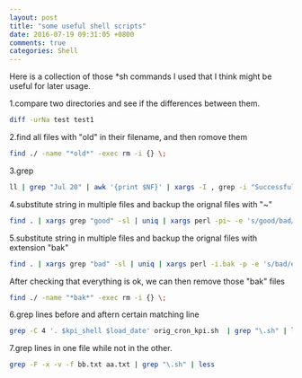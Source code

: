 ```yaml
---
layout: post
title: "some useful shell scripts"
date: 2016-07-19 09:31:05 +0800
comments: true
categories: Shell
---
```

Here is a collection of those *sh commands I used that I think might be useful for later usage.

1.compare two directories and see if the differences between them.

```sh
diff -urNa test test1
```

2.find all files with "old" in their filename, and then romove them

```sh
find ./ -name "*old*" -exec rm -i {} \;
```

3.grep

```sh
ll | grep "Jul 20" | awk '{print $NF}' | xargs -I , grep -i "Successfully" , | wc -l
```

4.substitute string in multiple files and backup the orignal files with "~"

```sh
find . | xargs grep "good" -sl | uniq | xargs perl -pi~ -e 's/good/bad/g'
```

5.substitute string in multiple files and backup the orignal files with extension "bak"

```sh
find . | xargs grep "bad" -sl | uniq | xargs perl -i.bak -p -e 's/bad/excellent/g'
```

After checking that everything is ok, we can then remove those "bak" files

```sh
find ./ -name "*bak*" -exec rm -i {} \;
```

6.grep lines before and aftern certain matching line

```sh
grep -C 4 '. $kpi_shell $load_date' orig_cron_kpi.sh  | grep "\.sh" | less
```

7.grep lines in one file while not in the other.

```sh
grep -F -x -v -f bb.txt aa.txt | grep "\.sh" | less
```